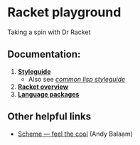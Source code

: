 # Racket playground

Taking a spin with Dr Racket


## Documentation:

1. **[Styleguide](https://docs.racket-lang.org/style/index.html)**
    + Also see _[common lisp styleguide](https://lisp-lang.org/style-guide/)_
2. **[Racket overview](https://docs.racket-lang.org/guide/to-scheme.html)**
3. **[Language packages](https://docs.racket-lang.org/htdp-langs/index.html)**


## Other helpful links

- [Scheme — feel the cool](https://youtu.be/byofGyW2L10) (Andy Balaam)
